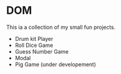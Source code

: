 # DOM

This ia a collection of my small fun projects.

- Drum kit Player
- Roll Dice Game
- Guess Number Game
- Modal
- Pig Game (under developement)
